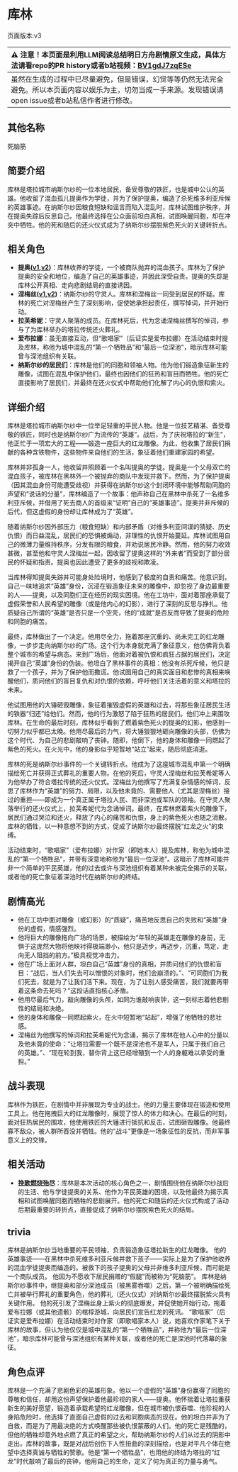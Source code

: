 # 库林
页面版本:v3
 

| :warning: 注意！本页面是利用LLM阅读总结明日方舟剧情原文生成，具体方法请看repo的PR history或者b站视频：[BV1gdJ7zqESe](https://www.bilibili.com/video/BV1gdJ7zqESe/)         |
|:----------------------------|
| 虽然在生成的过程中已尽量避免，但是错误，幻觉等等仍然无法完全避免。所以本页面内容以娱乐为主，切勿当成一手来源。发现错误请open issue或者b站私信作者进行修改。|



## 其他名称
死脑筋
## 简要介绍
库林是塔拉城市纳斯尔纱的一位本地居民，备受尊敬的铁匠，也是城中公认的英雄。他收留了混血孤儿提奥作为学徒，并为了保护提奥，编造了杀死维多利亚斥候的英雄事迹。在纳斯尔纱因粮食短缺和谣言而陷入混乱时，库林试图维护秩序，并在提奥失踪后反思自己。他最终选择在公众面前坦白真相，试图唤醒同胞，却在冲突中牺牲。他的死和随后的还火仪式成为了纳斯尔纱摆脱紫色死火的关键转折点。
## 相关角色
-   **提奥([v1](../chars/extended_char_ti_ao.md),[v2](extended_char_ti_ao.md))**：库林收养的学徒，一个被商队抛弃的混血孩子。库林为了保护提奥的安全和地位，编造了自己的英雄事迹，并因此深受自责。提奥的失踪是库林公开真相、走向悲剧结局的直接诱因。
-   **涅梅丝([v1](../chars/extended_char_nie_mei_si.md),[v2](extended_char_nie_mei_si.md))**：纳斯尔纱的守灵人。库林和涅梅丝一同受到居民的怀疑。库林的死亡对涅梅丝产生了深刻影响，促使她承担起责任，撰写悼词，并开始行动。
-   **拉芙希妮**：守灵人聚落的成员。在库林死后，代为念诵涅梅丝撰写的悼词，参与了为库林举办的塔拉传统还火葬礼。
-   **爱布拉娜**：虽无直接互动，但“歌唱家”（后证实是爱布拉娜）在活动结束时提及库林，称他为城中混乱的“第一个牺牲品”和“最后一位深池”，暗示库林可能曾与深池组织有关联。
-   **纳斯尔纱的居民们**：库林是他们的同胞和领袖人物。他为他们锻造象征新生的雕像，试图在混乱中保护他们，最终也因他们的狂热和盲目而牺牲。他的死亡直接影响了居民们，并最终在还火仪式中帮助他们化解了内心的仇恨和紫火。
## 详细介绍
库林是塔拉城市纳斯尔纱中一位举足轻重的平民人物。他是一位技艺精湛、备受尊敬的铁匠，同时也是纳斯尔纱广为流传的“英雄”。战后，为了庆祝塔拉的“新生”，他正忙于一项宏大的工程——锻造一座巨大的红龙雕像。为此，他收集了居民们捐献的各种含铁物件，这些物件来自他们的生活，象征着他们重建家园的希望。

库林并非孤身一人，他收留并照顾着一个名叫提奥的学徒。提奥是一个父母双亡的混血孩子，被库林在黑林外一个被抛弃的商队中发现并救下。然而，为了保护提奥（因其混血身份可能遭受歧视）并获得在纳斯尔纱这个封闭环境中能够帮助同胞的声望和“说话的分量”，库林编造了一个故事：他声称自己在黑林中杀死了一名维多利亚斥候，并借用了死去商人的首级来“证明”自己的“英雄事迹”。提奥并非斥候的后代，但这虚假的身份却让库林成为了“英雄”。

随着纳斯尔纱因外部压力（粮食短缺）和内部矛盾（对维多利亚间谍的猜疑、历史仇恨）而日益混乱，居民们的恐惧被煽动，非理性的仇恨开始蔓延。库林试图用自己的微薄力量维持秩序，分发有限的粮食，并劝说居民冷静。然而，他的努力收效甚微，甚至他和守灵人涅梅丝一起，因收留了提奥这样的“外来者”而受到了部分居民的怀疑和指责。提奥也因此遭受了更多的歧视和欺凌。

当库林得知提奥失踪并可能身处险境时，他感到了极度的自责和痛苦。他意识到，自己一味地追求“英雄”身份，沉浸在锻造象征未来的雕像中，却忽视了身边最重要的人——提奥，以及同胞们正在经历的现实困境。他在工坊中，面对着那座承载了虚假荣誉和人民希望的雕像（或是他内心的幻影），进行了深刻的反思与挣扎。他质疑自己所谓的“英雄”是否只是一个空壳，他的“成就”是否反而导致了提奥的危险和同胞的痛苦。

最终，库林做出了一个决定。他用尽全力，拖着那座沉重的、尚未完工的红龙雕像，一步步走向纳斯尔纱的广场。这个行为本身就充满了象征意义，他仿佛背负着整个城市的希望与病态。来到广场后，他面对着被仇恨和疯狂占据的居民们，决定揭开自己“英雄”身份的伪装。他坦白了黑林事件的真相：他没有杀死斥候，他只是救了一个孩子，并为了保护他而撒谎。他试图用自己的真实面目和悲惨的真相来唤醒他们，质问他们的盲目复仇和对仇恨的依赖，呼吁他们关注活着的意义和塔拉的未来。

他试图用他的大锤砸毁雕像，象征着摧毁虚假的英雄和过去，将那些象征居民生活的铁器“归还”给他们。然而，他的行为激怒了陷于狂热的居民们。他们冲上来围攻库林。在生命的最后时刻，库林似乎看到了燃着紫色死火的提奥的幻影，他感到一切努力似乎都已太晚。他用尽最后的力气，将大锤狠狠地砸向雕像的头部，仿佛为这个时代、为自己的悲剧敲响了丧钟。随即，他倒下，他的身体和雕像一同燃起了紫色的死火。在火光中，他的身影似乎短暂地“站立”起来，随后彻底消逝。

库林的死是纳斯尔纱事件的一个关键转折点。他成为了这座城市混乱中第一个明确描绘死亡并获得正式葬礼的重要人物。在他的死后，守灵人涅梅丝和拉芙希妮等人为他举办了符合塔拉传统的还火仪式。涅梅丝为他撰写了充满复杂情感的悼词，反思了库林作为“英雄”的努力、局限，以及他未竟的、需要他人（尤其是涅梅丝）接过的重担——即成为一个真正属于塔拉人民、而非深池或军队的领袖。在守灵人聚落举行的还火仪式上，拉芙希妮代为念诵悼词。最终，在库林燃着紫火的雕像下，居民们通过哭泣和还火，释放了内心的痛苦和仇恨，身上的紫色死火也随之消散。库林的牺牲，以一种意想不到的方式，促成了纳斯尔纱最终摆脱“红龙之火”的束缚。

活动结束时，“歌唱家”（爱布拉娜）对作家（即她本人）提及库林，称他为城中混乱的“第一个牺牲品”，并带有深意地称他为“最后一位深池”。这暗示了库林可能并非一个简单的平民英雄，他的过去或许与深池组织有着某种未被完全揭示的关联，或者他的死亡象征着深池时代在纳斯尔纱的终结。
## 剧情高光
*   他在工坊中面对雕像（或幻影）的“质疑”，痛苦地反思自己的失败和“英雄”身份的虚假，情感强烈。
*   他将巨大的雕像拖向广场的场景，被描绘为“年轻的英雄走在雕像的身前，无惧于这庞然大物将他映衬得极端渺小，他只是迈步，再迈步，沉重，笃定，走向无人阻挡的前方。”极具视觉冲击力。
*   他在广场上面对人群，坦白自己“英雄”身份的真相，并质问他们的仇恨和盲目：“战后，当人们失去可以憎恨的对象时，他们会崩溃的。”、“可同胞们为我们死去，就是为了让我们活下来。现在，为了让别人感受痛苦，我们就要再带着这条命去死吗？”这段话直指核心矛盾。
*   他用尽最后气力，敲向雕像的头颅，如同为谁敲响丧钟，这一刻标志着他悲剧性的结局和决绝。
*   他的身体和雕像一同燃起紫火，在火中短暂地“站起”，增强了他牺牲的悲壮感。
*   涅梅丝为他撰写的悼词和拉芙希妮代为念诵，揭示了库林在他人心中的分量以及他未竟的使命：“让塔拉需要一个既不是深池也不是军人，只属于我们自己的英雄。”、“现在轮到我，替你背上这已经增殖到一个人的身躯难以承受的重担。”
## 战斗表现
库林作为铁匠，在剧情中并非展现为专业的战士。他的力量主要体现在锻造和使用工具上。他在拖拽巨大的红龙雕像时，展现了惊人的体力和决心。在最后的时刻，面对狂热居民的围攻，他使用铁匠的大锤进行抵抗和反击，试图砸毁雕像。他最终寡不敌众，被人群所吞没并牺牲。他的“战斗”更像是一场象征性的反抗，而非军事意义上的交锋。
## 相关活动
-   **[挽歌燃烧殆尽](../stories/act41side.md)**：库林是本次活动的核心角色之一，剧情围绕他在纳斯尔纱战后的生活、他与学徒提奥的关系、他作为平民英雄的困境，以及他最终为揭示真相和试图唤醒同胞而牺牲的悲剧展开。他的死亡和随后的还火仪式构成了活动后期最重要的转折点，直接促成了纳斯尔纱摆脱紫色死火的结局。
## trivia
库林是纳斯尔纱当地重要的平民领袖，负责锻造象征塔拉新生的红龙雕像。
他的英雄事迹——在黑林中杀死维多利亚斥候并救下孩子——实际上是为了保护他收养的混血学徒提奥而编造的。被救下的孩子提奥的父母并非维多利亚斥候，而可能是一个商队成员。
他因为不愿收下居民捐赠的“假腿”而被称为“死脑筋”。
库林是纳斯尔纱事件中，继提奥和部分深池成员（被黑雾吞噬）之后，第一个被明确描绘死亡并被举行葬礼的重要角色，他的葬礼（还火仪式）对纳斯尔纱最终摆脱紫火具有关键作用。
他的死引发了涅梅丝身上紫火的彻底爆发，并促使她开始行动，拖着爱布拉娜（或其他遗骸）的棺椁游城，向居民们宣告红龙的死讯。
“歌唱家”（后证实是爱布拉娜）在活动结束时对作家（即歌唱家本人）说，她喜欢作家笔下关于库林的故事，但认为他仅仅是城中混乱的“第一个牺牲品”，并称他为“最后一位深池”，暗示库林可能曾与深池组织有某种关联，或者他的死亡是深池时代落幕的象征。
## 角色点评
库林是一个充满了悲剧色彩的英雄形象。他以一个虚假的“英雄”身份赢得了同胞的尊敬和信任，却用这份声望保护着他最珍视的家人——提奥。他怀揣着让塔拉重获新生的美好愿望，锻造着承载希望的红龙雕像，但在城市被仇恨吞噬、他珍视的人身陷危险时，他选择了直面自己虚假的过去和同胞病态的现在。他的坦白并非为了自救，而是为了用最决绝的方式唤醒那些被仇恨蒙蔽的人们。他的死亡是残酷的，但他的牺牲却意外地点燃了真正的希望之火，帮助纳斯尔纱的人们从过去的阴影中走出。库林的故事，既是对战后创伤下人性扭曲的深刻描绘，也是对平凡个体在绝望中选择真诚与牺牲的赞歌。他是“第一个牺牲品”，也用他的终结为塔拉的“红龙”时代敲响了最后的丧钟，他用自己的生命，定义了何为真正的力量与勇气。